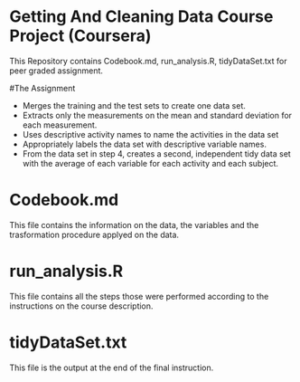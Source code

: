 # Getting And Cleaning Data Course Project (Coursera)
This Repository contains Codebook.md, run_analysis.R, tidyDataSet.txt for peer graded assignment.

#The Assignment
- Merges the training and the test sets to create one data set.
- Extracts only the measurements on the mean and standard deviation for each measurement. 
- Uses descriptive activity names to name the activities in the data set
- Appropriately labels the data set with descriptive variable names. 
- From the data set in step 4, creates a second, independent tidy data set with the average of each variable for each activity and each subject.

# Codebook.md
This file contains the information on the data, the variables and the trasformation procedure applyed on the data.

# run_analysis.R
This file contains all the steps those were performed according to the instructions on the course description. 

# tidyDataSet.txt
This file is the output at the end of the final instruction. 
